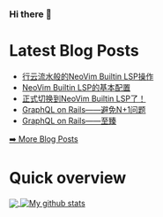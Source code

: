 ### Hi there 👋

<!--
**xfyuan/xfyuan** is a ✨ _special_ ✨ repository because its `README.md` (this file) appears on your GitHub profile.

Here are some ideas to get you started:

- 🔭 I’m currently working on ...
- 🌱 I’m currently learning ...
- 👯 I’m looking to collaborate on ...
- 🤔 I’m looking for help with ...
- 💬 Ask me about ...
- 📫 How to reach me: ...
- 😄 Pronouns: ...
- ⚡ Fun fact: ...
-->

# Latest Blog Posts
<!-- BLOG-POST-LIST:START -->
- [行云流水般的NeoVim Builtin LSP操作](http://xfyuan.github.io/2021/03/neovim-builtin-lsp-keymappings/)
- [NeoVim Builtin LSP的基本配置](http://xfyuan.github.io/2021/02/neovim-builtin-lsp-basic-configuration/)
- [正式切换到NeoVim Builtin LSP了！](http://xfyuan.github.io/2021/02/switch-to-neovim-builtin-lsp/)
- [GraphQL on Rails——避免N+1问题](http://xfyuan.github.io/2020/12/how-to-graphql-no-n-plus-one/)
- [GraphQL on Rails——至臻](http://xfyuan.github.io/2020/11/graphql-on-rails-series-3/)
<!-- BLOG-POST-LIST:END -->
<p><a href="https://xfyuan.github.io/">➡️ More Blog Posts</a></p>

# Quick overview
<a href="https://github.com/anuraghazra/github-readme-stats">
  <!-- Change the `github-readme-stats.anuraghazra1.vercel.app` to `github-readme-stats.vercel.app`  -->
  <img align="center" src="https://github-readme-stats.anuraghazra1.vercel.app/api/top-langs/?username=xfyuan" />
</a>
<a href="https://github.com/anuraghazra/github-readme-stats">
  <img align="center" src="https://github-readme-stats.anuraghazra1.vercel.app/api?username=xfyuan&show_icons=true&line_height=27" alt="My github stats" />
</a>  

